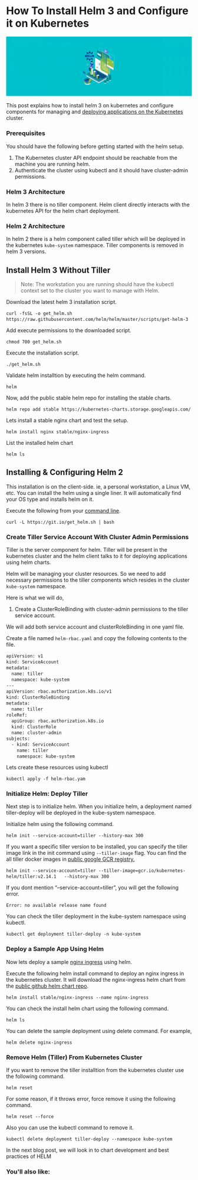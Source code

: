 # How To Install Helm 3 and Configure it on Kubernetes

![How%20To%20Install%20Helm%203%20and%20Configure%20it%20on%20Kubernet%202665e58d645d481d9551257f6425b036/helm-installation-setup-1200x385.jpg](How%20To%20Install%20Helm%203%20and%20Configure%20it%20on%20Kubernet%202665e58d645d481d9551257f6425b036/helm-installation-setup-1200x385.jpg)

This post explains how to install helm 3 on kubernetes and configure components for managing and [deploying applications on the Kubernetes](https://devopscube.com/kubernetes-deployment-tutorial/) cluster.

### Prerequisites

You should have the following before getting started with the helm setup.

1. The Kubernetes cluster API endpoint should be reachable from the machine you are running helm.
2. Authenticate the cluster using kubectl and it should have cluster-admin permissions.

### Helm 3 Architecture

In helm 3 there is no tiller component. Helm client directly interacts with the kubernetes API for the helm chart deployment.

### Helm 2 Architecture

In helm 2 there is a helm component called tiller which will be deployed in the kubernetes `kube-system` namespace. Tiller components is removed in helm 3 versions.

## Install Helm 3 Without Tiller

> Note: The workstation you are running should have the kubectl context set to the cluster you want to manage with Helm.

Download the latest helm 3 installation script.

```
curl -fsSL -o get_helm.sh https://raw.githubusercontent.com/helm/helm/master/scripts/get-helm-3
```

Add execute permissions to the downloaded script.

```
chmod 700 get_helm.sh
```

Execute the installation script.

```
./get_helm.sh
```

Validate helm installtion by executing the helm command.

```
helm
```

Now, add the public stable helm repo for installing the stable charts.

```
helm repo add stable https://kubernetes-charts.storage.googleapis.com/
```

Lets install a stable nginx chart and test the setup.

```
helm install nginx stable/nginx-ingress
```

List the installed helm chart

```
helm ls
```

## Installing & Configuring Helm 2

This installation is on the client-side. ie, a personal workstation, a Linux VM, etc. You can install the helm using a single liner. It will automatically find your OS type and installs helm on it.

Execute the following from your [command line](https://devopscube.com/linux-command-line-tips-beginners/).

```
curl -L https://git.io/get_helm.sh | bash
```

### Create Tiller Service Account With Cluster Admin Permissions

Tiller is the server component for helm. Tiller will be present in the kubernetes cluster and the helm client talks to it for deploying applications using helm charts.

Helm will be managing your cluster resources. So we need to add necessary permissions to the tiller components which resides in the cluster `kube-system` namespace.

Here is what we will do,

1. Create a ClusterRoleBinding with cluster-admin permissions to the tiller service account.

We will add both service account and clusterRoleBinding in one yaml file.

Create a file named `helm-rbac.yaml` and copy the following contents to the file.

```
apiVersion: v1
kind: ServiceAccount
metadata:
  name: tiller
  namespace: kube-system
---
apiVersion: rbac.authorization.k8s.io/v1
kind: ClusterRoleBinding
metadata:
  name: tiller
roleRef:
  apiGroup: rbac.authorization.k8s.io
  kind: ClusterRole
  name: cluster-admin
subjects:
  - kind: ServiceAccount
    name: tiller
    namespace: kube-system

```

Lets create these resources using kubectl

```
kubectl apply -f helm-rbac.yam
```

### Initialize Helm: Deploy Tiller

Next step is to initialize helm. When you initialize helm, a deployment named tiller-deploy will be deployed in the kube-system namespace.

Initialize helm using the following command.

```
helm init --service-account=tiller --history-max 300
```

If you want a specific tiller version to be installed, you can specify the tiller image link in the init command using `--tiller-image` flag. You can find the all tiller docker images in [public google GCR registry.](https://console.cloud.google.com/gcr/images/kubernetes-helm/GLOBAL/tiller?gcrImageListsize=30)

```
helm init --service-account=tiller --tiller-image=gcr.io/kubernetes-helm/tiller:v2.14.1   --history-max 300
```

If you dont mention “–service-account=tiller”, you will get the following error.

```
Error: no available release name found
```

You can check the tiller deployment in the kube-system namespace using kubectl.

```
kubectl get deployment tiller-deploy -n kube-system
```

### Deploy a Sample App Using Helm

Now lets deploy a sample [nginx ingress](https://devopscube.com/setup-ingress-kubernetes-nginx-controller/) using helm.

Execute the following helm install command to deploy an nginx ingress in the kubernetes cluster. It will download the nginx-ingress helm chart from the [public github helm chart repo](https://github.com/helm/charts/tree/master/stable).

```
helm install stable/nginx-ingress --name nginx-ingress
```

You can check the install helm chart using the following command.

```
helm ls
```

You can delete the sample deployment using delete command. For example,

```
helm delete nginx-ingress
```

### Remove Helm (Tiller) From Kubernetes Cluster

If you want to remove the tiller installtion from the kubernetes cluster use the following command.

```
helm reset
```

For some reason, if it throws error, force remove it using the following command.

```
helm reset --force
```

Also you can use the kubectl command to remove it.

```
kubectl delete deployment tiller-deploy --namespace kube-system
```

In the next blog post, we will look in to chart development and best practices of HELM

### You'll also like: